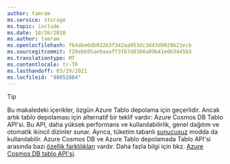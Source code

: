 ```yaml
---
author: tamram
ms.service: storage
ms.topic: include
ms.date: 10/26/2018
ms.author: tamram
ms.openlocfilehash: f64abe6db03263f342aa953dc3d43d9929b21ecb
ms.sourcegitcommit: f28ebb95ae9aaaff3f87d8388a09b41e0b3445b5
ms.translationtype: MT
ms.contentlocale: tr-TR
ms.lasthandoff: 03/29/2021
ms.locfileid: "98052884"
---
```

> [!TIP]
> Bu makaledeki içerikler, özgün Azure Tablo depolama için geçerlidir. Ancak artık tablo depolaması için alternatif bir teklif vardır: Azure Cosmos DB Tablo API'si. Bu API, daha yüksek performans ve kullanılabilirlik, genel dağıtım ve otomatik ikincil dizinler sunar. Ayrıca, tüketim tabanlı [sunucusuz](../articles/cosmos-db/serverless.md) modda da kullanılabilir. Azure Cosmos DB ve Azure Tablo depolamada Tablo API'si arasında bazı [özellik farklılıkları](../articles/cosmos-db/table-api-faq.md#table-api-vs-table-storage) vardır. Daha fazla bilgi için bkz. [Azure Cosmos DB tablo API'si](../articles/cosmos-db/table-introduction.md). 
>